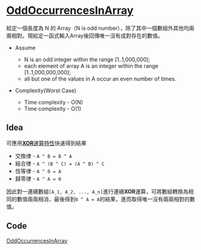 # [OddOccurrencesInArray](https://codility.com/programmers/lessons/2-arrays/odd_occurrences_in_array/)

給定一個長度為 N 的 Array（N is odd number），除了其中一個數組外其他均兩兩相對。現給定一函式輸入Array後回傳唯一沒有成對存在的數值。

- Assume
  - N is an odd integer within the range [1..1,000,000];
  - each element of array A is an integer within the range [1..1,000,000,000];
  - all but one of the values in A occur an even number of times.

- Complexity(Worst Case)
  - Time complexity - O(N)
  - Time complexity - O(1)

## Idea

可應用[**XOR**運算特性](https://en.wikipedia.org/wiki/Exclusive_or)快速得到結果

- 交換律 - `A ^ B = B ^ A`
- 結合律 - `A ^ (B ^ C) = (A ^ B) ^ C`
- 恆等律 - `A ^ 0 = A`
- 歸零律 - `A ^ A = 0`

因此對一連續數組`[A_1, A_2, ..., A_n]`進行連續**XOR**運算，可將數組轉換為相同的數值兩兩相消，最後得到`0 ^ A = A`的結果，進而取得唯一沒有兩兩相對的數值。

## Code

[OddOccurrencesInArray](OddOccurrencesInArray.cpp)